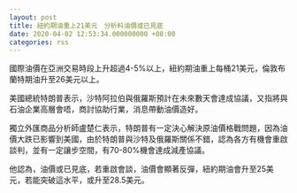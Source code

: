 ```yaml
---
layout: post
title: 紐約期油重上21美元　分析料油價或已見底
date: 2020-04-02 12:53:34.000000000 +08:00
categories: rss
---
```


國際油價在亞洲交易時段上升超過4-5%以上，紐約期油重上每桶21美元，倫敦布蘭特期油升至26美元以上。

美國總統特朗普表示，沙特阿拉伯與俄羅斯預計在未來數天會達成協議，又指將與石油企業高層會唔，商討協助行業，消息帶動油價造好。

獨立外匯商品分析師盧楚仁表示，特朗普有一定決心解決原油價格戰問題，因為油價大跌已影響到美國，由於特朗普與沙特及俄羅斯關係不錯，認為各方有機會重啟談判，並有一定讓步空間，有70-80%機會達成減產協議。

他認為，油價或已見底，若重啟會談，油價會顯著反彈，紐約期油會升至25美元，若能突破這水平，或升至28.5美元。
